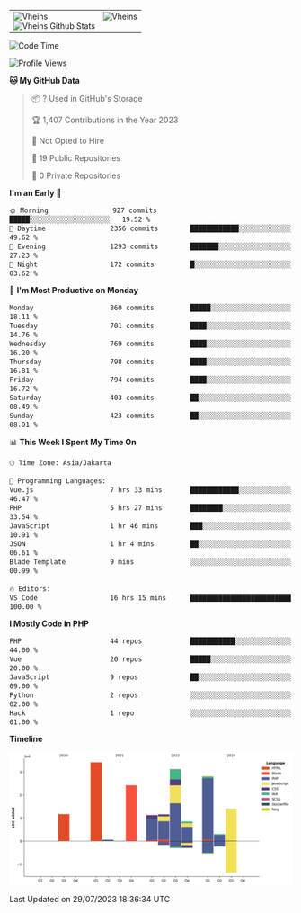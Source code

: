 <table>
  <tr>
    <td valign="top">
      <img src="https://github-readme-streak-stats.herokuapp.com/?user=Vheins&" alt="Vheins" /><br/>
      <img src="https://github-readme-stats.vercel.app/api?username=vheins&count_private=true&show_icons=true" alt="Vheins Github Stats">
    </td>
    <td valign="top">
      <img src="https://github-readme-stats.vercel.app/api/top-langs/?username=Vheins&count_private=true" alt="Vheins" /><br/>
    </td>
  </tr>
</table>

<!--START_SECTION:waka-->
![Code Time](http://img.shields.io/badge/Code%20Time-448%20hrs%2058%20mins-blue)

![Profile Views](http://img.shields.io/badge/Profile%20Views-0-blue)

**🐱 My GitHub Data** 

> 📦 ? Used in GitHub's Storage 
 > 
> 🏆 1,407 Contributions in the Year 2023
 > 
> 🚫 Not Opted to Hire
 > 
> 📜 19 Public Repositories 
 > 
> 🔑 0 Private Repositories 
 > 
**I'm an Early 🐤** 

```text
🌞 Morning                927 commits         █████░░░░░░░░░░░░░░░░░░░░   19.52 % 
🌆 Daytime                2356 commits        ████████████░░░░░░░░░░░░░   49.62 % 
🌃 Evening                1293 commits        ███████░░░░░░░░░░░░░░░░░░   27.23 % 
🌙 Night                  172 commits         █░░░░░░░░░░░░░░░░░░░░░░░░   03.62 % 
```
📅 **I'm Most Productive on Monday** 

```text
Monday                   860 commits         █████░░░░░░░░░░░░░░░░░░░░   18.11 % 
Tuesday                  701 commits         ████░░░░░░░░░░░░░░░░░░░░░   14.76 % 
Wednesday                769 commits         ████░░░░░░░░░░░░░░░░░░░░░   16.20 % 
Thursday                 798 commits         ████░░░░░░░░░░░░░░░░░░░░░   16.81 % 
Friday                   794 commits         ████░░░░░░░░░░░░░░░░░░░░░   16.72 % 
Saturday                 403 commits         ██░░░░░░░░░░░░░░░░░░░░░░░   08.49 % 
Sunday                   423 commits         ██░░░░░░░░░░░░░░░░░░░░░░░   08.91 % 
```


📊 **This Week I Spent My Time On** 

```text
🕑︎ Time Zone: Asia/Jakarta

💬 Programming Languages: 
Vue.js                   7 hrs 33 mins       ████████████░░░░░░░░░░░░░   46.47 % 
PHP                      5 hrs 27 mins       ████████░░░░░░░░░░░░░░░░░   33.54 % 
JavaScript               1 hr 46 mins        ███░░░░░░░░░░░░░░░░░░░░░░   10.91 % 
JSON                     1 hr 4 mins         ██░░░░░░░░░░░░░░░░░░░░░░░   06.61 % 
Blade Template           9 mins              ░░░░░░░░░░░░░░░░░░░░░░░░░   00.99 % 

🔥 Editors: 
VS Code                  16 hrs 15 mins      █████████████████████████   100.00 % 
```

**I Mostly Code in PHP** 

```text
PHP                      44 repos            ███████████░░░░░░░░░░░░░░   44.00 % 
Vue                      20 repos            █████░░░░░░░░░░░░░░░░░░░░   20.00 % 
JavaScript               9 repos             ██░░░░░░░░░░░░░░░░░░░░░░░   09.00 % 
Python                   2 repos             ░░░░░░░░░░░░░░░░░░░░░░░░░   02.00 % 
Hack                     1 repo              ░░░░░░░░░░░░░░░░░░░░░░░░░   01.00 % 
```



**Timeline**

![Lines of Code chart](https://raw.githubusercontent.com/vheins/vheins/main/assets/bar_graph.png)


 Last Updated on 29/07/2023 18:36:34 UTC
<!--END_SECTION:waka-->

